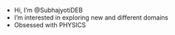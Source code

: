 - Hi, I’m @SubhajyotiDEB
- I’m interested in exploring new and different domains
- Obsessed with PHYSICS

